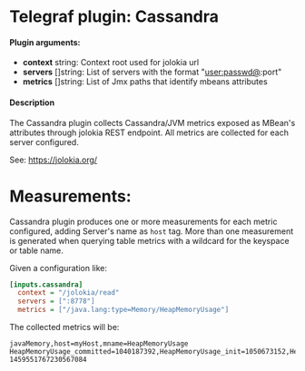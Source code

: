 # Telegraf plugin: Cassandra

#### Plugin arguments:
- **context** string: Context root used for jolokia url
- **servers** []string: List of servers with the format "<user:passwd@><host>:port"
- **metrics** []string: List of Jmx paths that identify mbeans attributes

#### Description

The Cassandra plugin collects Cassandra/JVM metrics exposed as MBean's attributes through jolokia REST endpoint. All metrics are collected for each server configured.

See: https://jolokia.org/

# Measurements:
Cassandra plugin produces one or more measurements for each metric configured, adding Server's name  as `host` tag. More than one measurement is generated when querying table metrics with a wildcard for the keyspace or table name.

Given a configuration like:

```ini
[inputs.cassandra]
  context = "/jolokia/read"
  servers = [":8778"]
  metrics = ["/java.lang:type=Memory/HeapMemoryUsage"]
```

The collected metrics will be:

```
javaMemory,host=myHost,mname=HeapMemoryUsage HeapMemoryUsage_committed=1040187392,HeapMemoryUsage_init=1050673152,HeapMemoryUsage_max=1040187392,HeapMemoryUsage_used=368155000 1459551767230567084
```
